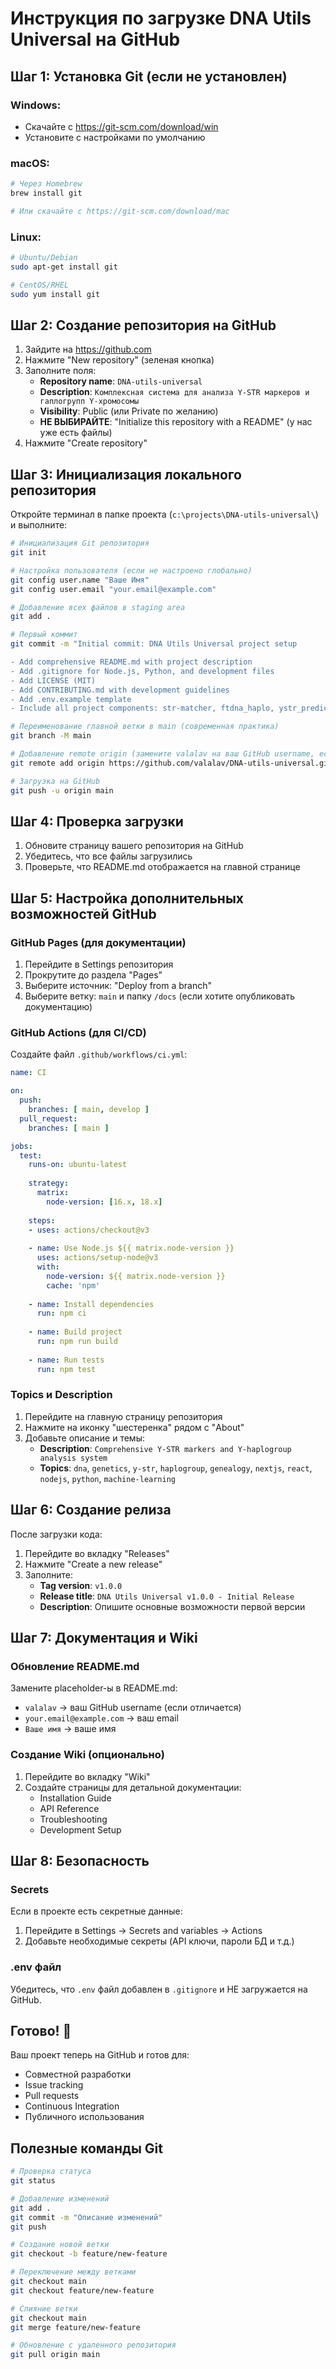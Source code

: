 # Инструкция по загрузке DNA Utils Universal на GitHub

## Шаг 1: Установка Git (если не установлен)

### Windows:
- Скачайте с https://git-scm.com/download/win
- Установите с настройками по умолчанию

### macOS:
```bash
# Через Homebrew
brew install git

# Или скачайте с https://git-scm.com/download/mac
```

### Linux:
```bash
# Ubuntu/Debian
sudo apt-get install git

# CentOS/RHEL
sudo yum install git
```

## Шаг 2: Создание репозитория на GitHub

1. Зайдите на https://github.com
2. Нажмите "New repository" (зеленая кнопка)
3. Заполните поля:
   - **Repository name**: `DNA-utils-universal`
   - **Description**: `Комплексная система для анализа Y-STR маркеров и гаплогрупп Y-хромосомы`
   - **Visibility**: Public (или Private по желанию)
   - **НЕ ВЫБИРАЙТЕ**: "Initialize this repository with a README" (у нас уже есть файлы)
4. Нажмите "Create repository"

## Шаг 3: Инициализация локального репозитория

Откройте терминал в папке проекта (`c:\projects\DNA-utils-universal\`) и выполните:

```bash
# Инициализация Git репозитория
git init

# Настройка пользователя (если не настроено глобально)
git config user.name "Ваше Имя"
git config user.email "your.email@example.com"

# Добавление всех файлов в staging area
git add .

# Первый коммит
git commit -m "Initial commit: DNA Utils Universal project setup

- Add comprehensive README.md with project description
- Add .gitignore for Node.js, Python, and development files  
- Add LICENSE (MIT)
- Add CONTRIBUTING.md with development guidelines
- Add .env.example template
- Include all project components: str-matcher, ftdna_haplo, ystr_predictor"

# Переименование главной ветки в main (современная практика)
git branch -M main

# Добавление remote origin (замените valalav на ваш GitHub username, если отличается)
git remote add origin https://github.com/valalav/DNA-utils-universal.git

# Загрузка на GitHub
git push -u origin main
```

## Шаг 4: Проверка загрузки

1. Обновите страницу вашего репозитория на GitHub
2. Убедитесь, что все файлы загрузились
3. Проверьте, что README.md отображается на главной странице

## Шаг 5: Настройка дополнительных возможностей GitHub

### GitHub Pages (для документации)
1. Перейдите в Settings репозитория
2. Прокрутите до раздела "Pages"
3. Выберите источник: "Deploy from a branch"
4. Выберите ветку: `main` и папку `/docs` (если хотите опубликовать документацию)

### GitHub Actions (для CI/CD)
Создайте файл `.github/workflows/ci.yml`:

```yaml
name: CI

on:
  push:
    branches: [ main, develop ]
  pull_request:
    branches: [ main ]

jobs:
  test:
    runs-on: ubuntu-latest
    
    strategy:
      matrix:
        node-version: [16.x, 18.x]
    
    steps:
    - uses: actions/checkout@v3
    
    - name: Use Node.js ${{ matrix.node-version }}
      uses: actions/setup-node@v3
      with:
        node-version: ${{ matrix.node-version }}
        cache: 'npm'
    
    - name: Install dependencies
      run: npm ci
    
    - name: Build project
      run: npm run build
    
    - name: Run tests
      run: npm test
```

### Topics и Description
1. Перейдите на главную страницу репозитория
2. Нажмите на иконку "шестеренка" рядом с "About"
3. Добавьте описание и темы:
   - **Description**: `Comprehensive Y-STR markers and Y-haplogroup analysis system`
   - **Topics**: `dna`, `genetics`, `y-str`, `haplogroup`, `genealogy`, `nextjs`, `react`, `nodejs`, `python`, `machine-learning`

## Шаг 6: Создание релиза

После загрузки кода:

1. Перейдите во вкладку "Releases"
2. Нажмите "Create a new release"
3. Заполните:
   - **Tag version**: `v1.0.0`
   - **Release title**: `DNA Utils Universal v1.0.0 - Initial Release`
   - **Description**: Опишите основные возможности первой версии

## Шаг 7: Документация и Wiki

### Обновление README.md
Замените placeholder-ы в README.md:
- `valalav` → ваш GitHub username (если отличается)
- `your.email@example.com` → ваш email
- `Ваше имя` → ваше имя

### Создание Wiki (опционально)
1. Перейдите во вкладку "Wiki" 
2. Создайте страницы для детальной документации:
   - Installation Guide
   - API Reference  
   - Troubleshooting
   - Development Setup

## Шаг 8: Безопасность

### Secrets
Если в проекте есть секретные данные:
1. Перейдите в Settings → Secrets and variables → Actions
2. Добавьте необходимые секреты (API ключи, пароли БД и т.д.)

### .env файл
Убедитесь, что `.env` файл добавлен в `.gitignore` и НЕ загружается на GitHub.

## Готово! 🎉

Ваш проект теперь на GitHub и готов для:
- Совместной разработки
- Issue tracking
- Pull requests
- Continuous Integration
- Публичного использования

## Полезные команды Git

```bash
# Проверка статуса
git status

# Добавление изменений
git add .
git commit -m "Описание изменений"
git push

# Создание новой ветки
git checkout -b feature/new-feature

# Переключение между ветками
git checkout main
git checkout feature/new-feature

# Слияние ветки
git checkout main
git merge feature/new-feature

# Обновление с удаленного репозитория
git pull origin main
```

